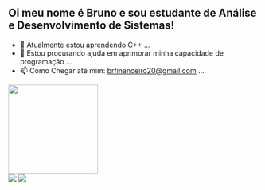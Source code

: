 ## Oi meu nome é Bruno e sou estudante de Análise e Desenvolvimento de Sistemas!

- 🌱 Atualmente estou aprendendo C++ ...
- 🤔 Estou procurando ajuda em aprimorar minha capacidade de programação ...
- 📫 Como Chegar até mim: brfinanceiro20@gmail.com ...

<div align="left">
  <a href="https://github.com/bvmaartins">
  <img height="180em" src="https://github-readme-stats.vercel.app/api?username=bvmaartins&show_icons=true&theme=dark&include_all_commits=true&count_private=true"/>
  
  <div> 
  <a href="https://instagram.com/bvmaartins" target="_blank"><img src="https://img.shields.io/badge/-Instagram-%23E4405F?style=for-the-badge&logo=instagram&logoColor=white" target="_blank"></a>
  <a href="https://www.linkedin.com/in/bruno-martins-b37109207" target="_blank"><img src="https://img.shields.io/badge/-LinkedIn-%230077B5?style=for-the-badge&logo=linkedin&logoColor=white" target="_blank"></a> 
